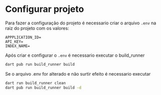 # Configurar projeto

Para fazer a configuração do projeto é necessario criar o arquivo `.env` na raiz do projeto com os valores:

```.env
APPPLICATION_ID=
API_KEY=
INDEX_NAME=
```

Após criar e configurar o `.env` é necessario executar o build_runner

```sh
dart pub run build_runner build
```

Se o arquivo .env for alterado e não surtir efeito é necessario executar

```sh
dart run build_runner clean
dart pub run build_runner build -d
```
